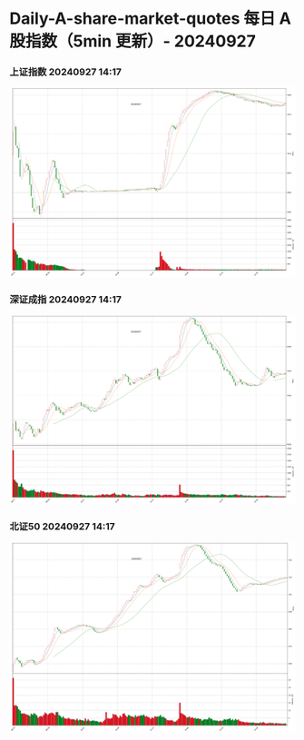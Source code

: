 
# Daily-A-share-market-quotes 每日 A 股指数（5min 更新）- 20240927

### 上证指数 20240927 14:17
![](./fig/2024/9/20240927-sh000001.png)

### 深证成指 20240927 14:17
![](./fig/2024/9/20240927-sz399001.png)

### 北证50 20240927 14:17
![](./fig/2024/9/20240927-bj899050.png)
